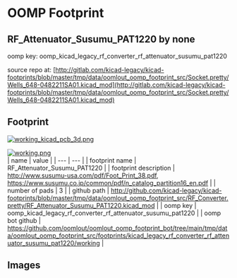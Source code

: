 # OOMP Footprint  
## RF_Attenuator_Susumu_PAT1220  by none  
  
oomp key: oomp_kicad_legacy_rf_converter_rf_attenuator_susumu_pat1220  
  
source repo at: [http://gitlab.com/kicad-legacy/kicad-footprints/blob/master/tmp/data/oomlout_oomp_footprint_src/Socket.pretty/Wells_648-0482211SA01.kicad_mod](http://gitlab.com/kicad-legacy/kicad-footprints/blob/master/tmp/data/oomlout_oomp_footprint_src/Socket.pretty/Wells_648-0482211SA01.kicad_mod)  
## Footprint  
  
[![working_kicad_pcb_3d.png](working_kicad_pcb_3d_600.png)](working_kicad_pcb_3d.png)  
  
[![working.png](working_600.png)](working.png)  
| name | value | 
| --- | --- | 
| footprint name | RF_Attenuator_Susumu_PAT1220 | 
| footprint description | http://www.susumu-usa.com/pdf/Foot_Print_38.pdf, https://www.susumu.co.jp/common/pdf/n_catalog_partition16_en.pdf | 
| number of pads | 3 | 
| github path | http://github.com/kicad-legacy/kicad-footprints/blob/master/tmp/data/oomlout_oomp_footprint_src/RF_Converter.pretty/RF_Attenuator_Susumu_PAT1220.kicad_mod | 
| oomp key | oomp_kicad_legacy_rf_converter_rf_attenuator_susumu_pat1220 | 
| oomp bot github | https://github.com/oomlout/oomlout_oomp_footprint_bot/tree/main/tmp/data/oomlout_oomp_footprint_src/footprints/kicad_legacy_rf_converter_rf_attenuator_susumu_pat1220/working | 
## Images  
